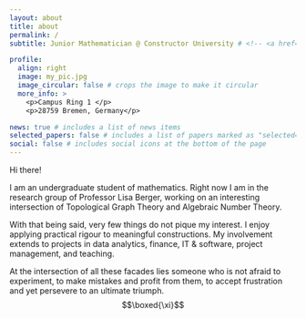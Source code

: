 ```yaml
---
layout: about
title: about
permalink: /
subtitle: Junior Mathematician @ Constructor University # <!-- <a href='#'>Affiliations</a>. -- Address. Contacts. Moto. Etc.-->

profile:
  align: right
  image: my_pic.jpg
  image_circular: false # crops the image to make it circular
  more_info: >
    <p>Campus Ring 1 </p>
    <p>28759 Bremen, Germany</p>

news: true # includes a list of news items
selected_papers: false # includes a list of papers marked as "selected={true}"
social: false # includes social icons at the bottom of the page
---
```


Hi there! 

I am an undergraduate student of mathematics. Right now I am in the research group of Professor Lisa Berger, working on an interesting intersection of Topological Graph Theory and Algebraic Number Theory.



With that being said, very few things do not pique my interest. I enjoy applying practical rigour to meaningful constructions. My involvement extends to projects in data analytics, finance, IT & software, project management, and teaching.


At the intersection of all these facades lies someone who is not afraid to experiment, to make mistakes and profit from them, to accept frustration and yet persevere to an ultimate triumph. $$\boxed{\xi}$$


<!--

This someone also likes pets, chess, football and cycling :)


is not afraid to experiment, to make mistakes and profit from them, to accept some frustrations and persevere to the ultimate triumph


driving desire for innovation, and a deep, geniune x in solving problems.

reativity, a driving desire for innovation and a hunger for problem solving.

thinking, 


though I do often engage in  as



I am in the research group of Professor Lisa Berger, working on Dessins D'enfants & Complete regular maps.




a few technical nice remark introduction words about yourself

hard working, learns easily, dedicated, and light-hearted

has many interests. does math problems research bcs its fun, does teaching bcs its meaningful (check out my statement), and does project management, finance, coding, etc.. because it's practical

learns very fastly. 

In my free time, I like football, chess, and read books,  or play .

cycle and play football. 



in the intersection of all these xyz lies a 

-->












<!--
tasks and questions:
- contact thru website option
- blog about latex guide how-to-use and writing proofs and some other things i need to remember 





<!-- 

 [subreddit](http://reddit.com). You can put a p
 
 Write your biography here. Tell the world about yourself. Link to your favoriteicture in, too. The code is already in, just name your picture `prof_pic.jpg` and put it in the `img/` folder.

Put your address / P.O. box / other info right below your picture. You can also disable any of these elements by editing `profile` property of the YAML header of your `_pages/about.md`. Edit `_bibliography/papers.bib` and Jekyll will render your [publications page](/al-folio/publications/) automatically.

Link to your social media connections, too. This theme is set up to use [Font Awesome icons](https://fontawesome.com/) and [Academicons](https://jpswalsh.github.io/academicons/), like the ones below. Add your Facebook, Twitter, LinkedIn, Google Scholar, or just disable all of them. -->
